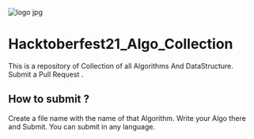 ![logo jpg](https://user-images.githubusercontent.com/71459989/135807893-2dda4ce6-f9b8-4232-a893-631aef3f2183.jpg)

# Hacktoberfest21_Algo_Collection
This is a repository of Collection of all Algorithms And DataStructure. Submit a Pull Request . 

## How to submit ?
Create a file name with the name of that Algorithm. Write your Algo there and Submit. You can submit in any language.
